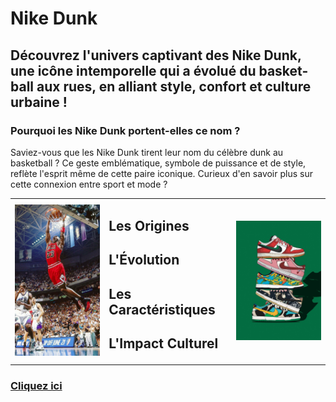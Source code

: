 # Nike Dunk
## Découvrez l'univers captivant des Nike Dunk, une icône intemporelle qui a évolué du basket-ball aux rues, en alliant style, confort et culture urbaine !
### Pourquoi les Nike Dunk portent-elles ce nom ?
Saviez-vous que les Nike Dunk tirent leur nom du célèbre dunk au basketball ? Ce geste emblématique, symbole de puissance et de style, reflète l'esprit même de cette paire iconique. Curieux d'en savoir plus sur cette connexion entre sport et mode ?                           

<table>
  <tr>
    <td><img src="https://github.com/idrismm/Nike-Dunk/blob/main/dunk%20basket.jpg" alt="dessin dunk" style="width: 300px;"></td>
    <td>
      <p>
        <h2>Les Origines</h2>
        <h2>L'Évolution</h2>
        <h2>Les Caractéristiques</h2>
        <h2>L'Impact Culturel</h2>
      </p>
    </td>
    <td><img src="https://github.com/idrismm/Nike-Dunk/blob/main/accueil%20dunk.jpg?raw=true" alt="basketball dunk" style="width: 300px;"></td>
  </tr>
</table>

### [Cliquez ici](https://github.com/idrismm/Nike-Dunk/wiki) 


